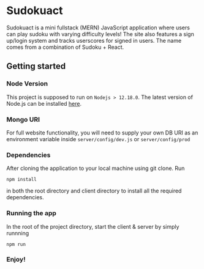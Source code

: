 # Sudokuact

Sudokuact is a mini fullstack (MERN) JavaScript application where users can play sudoku with varying difficulty levels! The site also features a sign up/login system and tracks userscores for signed in users. The name comes from a combination of Sudoku + React. 

## Getting started

### Node Version

This project is supposed to run on `Nodejs > 12.18.0`. The latest version of Node.js can be installed [here](https://nodejs.org/en/).

### Mongo URI

For full website functionality, you will need to supply your own DB URI as an environment variable inside ```server/config/dev.js``` or ```server/config/prod```

### Dependencies
After cloning the application to your local machine using git clone. Run 

```npm install```

in both the root directory and client directory to install all the required dependencies.

### Running the app
In the root of the project directory, start the client & server by simply runnning 

```npm run```

### Enjoy!
